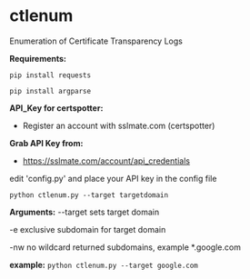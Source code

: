 # ctlenum
Enumeration of Certificate Transparency Logs

**Requirements:**

```pip install requests```
  
```pip install argparse```

**API_Key for certspotter:**
  - Register an account with sslmate.com (certspotter)
  
**Grab API Key from:**
  - https://sslmate.com/account/api_credentials

edit 'config.py' and place your API key in the config file

```python ctlenum.py --target targetdomain```

**Arguments:**
 --target sets target domain
 
 -e exclusive subdomain for target domain
 
 -nw no wildcard returned subdomains, example *.google.com

**example:**
   ```python ctlenum.py --target google.com```
   
